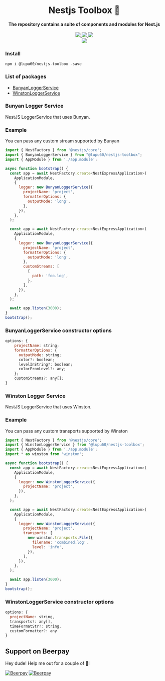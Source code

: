 <div align="center">
  <h1>Nestjs Toolbox 🧰</h1>
</div>
<div align="center">
  <strong>The repository contains a suite of components and modules for Nest.js</strong>
</div>
<br />
<div align="center">
  <a href="https://travis-ci.org/lupu60/nestjs-toolbox">
    <img src="https://travis-ci.org/lupu60/nestjs-toolbox.svg?branch=master" />
  </a>
  <a href="#">
    <img src="https://img.shields.io/npm/l/@lupu60/nestjs-toolbox"  />
  </a>
   <a href="https://david-dm.org/lupu60/nestjs-toolbox">
    <img src="https://david-dm.org/lupu60/nestjs-toolbox.svg"  />
  </a>
  <br />
  <a href="https://nodei.co/npm/@lupu60/nestjs-toolbox/"><img src="https://nodei.co/npm/@lupu60/nestjs-toolbox.png?compact=true"></a>
</div>

### Install

```
npm i @lupu60/nestjs-toolbox -save
```

### List of packages

- [BunyanLoggerService](#bunyan-logger-service)
- [WinstonLoggerService](#winston-logger-service)

### Bunyan Logger Service

NestJS LoggerService that uses Bunyan.

### Example

You can pass any custom stream supported by Bunyan

```js
import { NestFactory } from '@nestjs/core';
import { BunyanLoggerService } from "@lupu60/nestjs-toolbox";
import { AppModule } from './app.module';

async function bootstrap() {
  const app = await NestFactory.create<NestExpressApplication>(
    ApplicationModule,
    {
      logger: new BunyanLoggerService({
        projectName: 'project',
        formatterOptions: {
          outputMode: 'long',
        },
      }),
    },
  );

  const app = await NestFactory.create<NestExpressApplication>(
    ApplicationModule,
    {
      logger: new BunyanLoggerService({
        projectName: 'project',
        formatterOptions: {
          outputMode: 'long',
        },
        customStreams: [
          {
            path: 'foo.log',
          },
        ],
      }),
    },
  );

  await app.listen(3000);
}
bootstrap();
```

### BunyanLoggerService constructor options

```js
options: {
    projectName: string;
    formatterOptions: {
      outputMode: string;
      color?: boolean;
      levelInString?: boolean;
      colorFromLevel?: any;
    };
    customStreams?: any[];
}
```

### Winston Logger Service

NestJS LoggerService that uses Winston.

### Example

You can pass any custom transports supported by Winston

```js
import { NestFactory } from '@nestjs/core';
import { WinstonLoggerService } from '@lupu60/nestjs-toolbox';
import { AppModule } from './app.module';
import * as winston from 'winston';

async function bootstrap() {
  const app = await NestFactory.create<NestExpressApplication>(
    ApplicationModule,
    {
      logger: new WinstonLoggerService({
        projectName: 'project',
      }),
    },
  );

  const app = await NestFactory.create<NestExpressApplication>(
    ApplicationModule,
    {
      logger: new WinstonLoggerService({
        projectName: 'project',
        transports: [
          new winston.transports.File({
            filename: 'combined.log',
            level: 'info',
          }),
        ],
      }),
    },
  );

  await app.listen(3000);
}
bootstrap();
```

### WinstonLoggerService constructor options

```js
options: {
  projectName: string,
  transports?: any[],
  timeFormatStr?: string,
  customFormatter?: any
}
```

## Support on Beerpay

Hey dude! Help me out for a couple of :beers:!

[![Beerpay](https://beerpay.io/lupu60/nestjs-toolbox/badge.svg?style=beer-square)](https://beerpay.io/lupu60/nestjs-toolbox) [![Beerpay](https://beerpay.io/lupu60/nestjs-toolbox/make-wish.svg?style=flat-square)](https://beerpay.io/lupu60/nestjs-toolbox?focus=wish)

